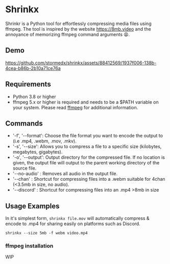 # Shrinkx
Shrinkr is a Python tool for effortlessly compressing media files using ffmpeg. The tool is inspired by the website https://8mb.video and the annoyance of memorizing ffmpeg command arguments 😩.

## Demo
https://github.com/stormedx/shrinkx/assets/88412569/1937f006-138b-4cea-b86b-2b10a71ce76a

## Requirements

- Python 3.8 or higher 
- ffmpeg 5.x or higher is required and needs to be a $PATH variable on your system. Please read [ffmpeg](#ffmpeg) for additional information.

## Commands
- '-f', '--format': Choose the file format you want to encode the output to (i.e .mp4, .webm, .mov, .mkv).
- '-s', '--size': Allows you to compress a file to a specific size (kilobytes, megabytes, gigabytes).
- '-o', '--output': Output directory for the compressed file. If no location is given, the output file will output to the parent working directory of the source file.
- '--no-audio' : Removes all audio in the output file.
- '--chan' : Shortcut for compressing files into a .webm suitable for 4chan (<3.5mb in size, no audio).
- '--discord' : Shortcut for compressing files into an .mp4 >8mb in size

## Usage Examples

In it's simplest form, `shrinkx file.mov` will automatically compress & encode to .mp4 for sharing easily on platforms such as Discord.

`shrinkx --size 5mb -f webm video.mp4`

### ffmpeg installation
WIP
